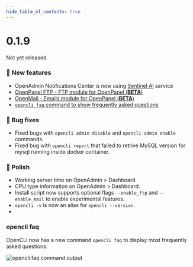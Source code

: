 ```yaml
--- 
hide_table_of_contents: true
---
```



# 0.1.9

Not yet released.


### 🚀 New features
- OpenAdmin Notifications Center is now using [Sentinel AI](https://github.com/stefanpejcic/Sentinel/tree/main) service
- [OpenPanel FTP - FTP module for OpenPanel (**BETA**)](https://github.com/stefanpejcic/OpenPanel-FTP/)
- [OpenMail - Emails module for OpenPanel (**BETA**)](https://github.com/stefanpejcic/OpenMail/)
- [`opencli faq` command to show frequently asked questions](#opencli-faq)

### 🐛 Bug fixes
- Fixed bugs with `opencli admin disable` and `opencli admin enable` commands.
- Fixed bug with `opencli report` that failed to retrive MySQL version for mysql running inside docker container.


### 💅 Polish
- Working server time on OpenAdmin > Dashboard.
- CPU type information on OpenAdmin > Dashboard.
- Install script now supports optional flags `--enable_ftp` and `--enable_mail` to enable experimental features.
- `opencli -v` is now an alias for `opencli --version`.
- 


### opencli faq

OpenCLI now has a new command `opencli faq` to display most frequently asked questions:

![opencli faq command output](https://i.postimg.cc/k5k7VkQX/image.png)
